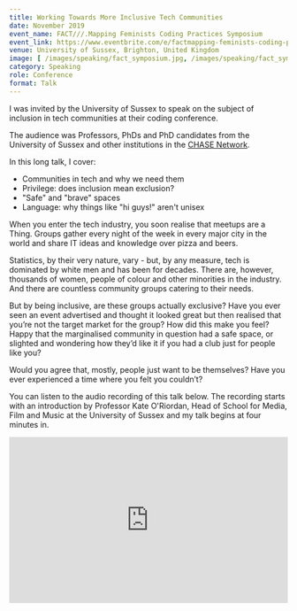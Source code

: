```yaml
---
title: Working Towards More Inclusive Tech Communities
date: November 2019
event_name: FACT///.Mapping Feminists Coding Practices Symposium
event_link: https://www.eventbrite.com/e/factmapping-feminists-coding-practices-symposium-tickets-73970980193#
venue: University of Sussex, Brighton, United Kingdom
image: [ /images/speaking/fact_symposium.jpg, /images/speaking/fact_symposium_tweet.jpg, /images/speaking/fact_symposium_graphic.jpg ]
category: Speaking
role: Conference
format: Talk
---
```


I was invited by the University of Sussex to speak on the subject of inclusion in tech communities at their coding conference.

The audience was Professors, PhDs and PhD candidates from the University of Sussex and other institutions in the [CHASE Network](https://www.chase.ac.uk/aboutchase).

In this long talk, I cover:

* Communities in tech and why we need them
* Privilege: does inclusion mean exclusion?
* "Safe" and "brave" spaces
* Language: why things like "hi guys!" aren't unisex

When you enter the tech industry, you soon realise that meetups are a Thing.  Groups gather every night of the week in every major city in the world and share IT ideas and knowledge over pizza and beers.

Statistics, by their very nature, vary - but, by any measure, tech is dominated by white men and has been for decades.  There are, however, thousands of women, people of colour and other minorities in the industry.  And there are countless community groups catering to their needs.

But by being inclusive, are these groups actually exclusive?  Have you ever seen an event advertised and thought it looked great but then realised that you’re not the target market for the group? How did this make you feel?  Happy that the marginalised community in question had a safe space, or slighted and wondering how they’d like it if you had a club just for people like you?

Would you agree that, mostly, people just want to be themselves?  Have you ever experienced a time where you felt you couldn’t?

You can listen to the audio recording of this talk below.  The recording starts with an introduction by Professor Kate O'Riordan, Head of School for Media, Film and Music at the University of Sussex and my talk begins at four minutes in.

<iframe width="100%" height="300" scrolling="no" frameborder="no" allow="autoplay" src="https://w.soundcloud.com/player/?url=https%3A//api.soundcloud.com/tracks/736947151&color=%23ff5500&auto_play=false&hide_related=false&show_comments=true&show_user=true&show_reposts=false&show_teaser=true&visual=true"></iframe>
